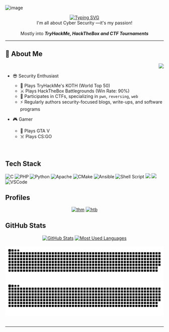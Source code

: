 ![image](https://github.com/Trevohack/Trevohack/assets/136177431/6f2aef38-afa8-4dd5-83f3-a26be139f7e6)


<p align="center">
  <a href="https://git.io/typing-svg"><img src="https://readme-typing-svg.demolab.com?font=Fira+Code&pause=1000&random=false&width=435&lines=Cyber+Security+Enthusiast;Coder;Bug+Hunter;Gamer" alt="Typing SVG" /></a><br> 
  I'm all about Cyber Security —it's my passion!<br><br>
  Mostly into <b><i>TryHackMe, HackTheBox and CTF Tournaments</i></b><br>
</p>

---

## 💫 About Me 

<picture> <img align="right" src="https://media.giphy.com/media/v1.Y2lkPTc5MGI3NjExcXJiZ2d0YTR0dnU4c3N6b3cxZnlzMzc5djR6bXlzNGg4dGswOGc4OCZlcD12MV9pbnRlcm5hbF9naWZfYnlfaWQmY3Q9Zw/RbDKaczqWovIugyJmW/giphy.gif"></picture>

<br>

* 😎 Security Enthusiast
  - 👑 Plays TryHackMe's KOTH (World Top 50)
  - ⚔️ Plays HackTheBox Battlegrounds (Win Rate: 90%)
  - 🏁 Participates in CTFs, specializing in `pwn`, `reversing`, `web`
  - ⚡ Regularly authors security-focused blogs, write-ups, and software programs

* 🎮 Gamer
  - 🥷 Plays GTA V
  - ☠️ Plays CS:GO 

 
 
<br>


## Tech Stack 

![C](https://img.shields.io/badge/c-%2300599C.svg?style=for-the-badge&logo=c&logoColor=white) ![PHP](https://img.shields.io/badge/php-%23777BB4.svg?style=for-the-badge&logo=php&logoColor=white) ![Python](https://img.shields.io/badge/python-3670A0?style=for-the-badge&logo=python&logoColor=ffdd54) ![Apache](https://img.shields.io/badge/apache-%23D42029.svg?style=for-the-badge&logo=apache&logoColor=white) ![CMake](https://img.shields.io/badge/CMake-%23008FBA.svg?style=for-the-badge&logo=cmake&logoColor=white) ![Ansible](https://img.shields.io/badge/ansible-%231A1918.svg?style=for-the-badge&logo=ansible&logoColor=white) ![Shell Script](https://img.shields.io/badge/shell_script-%23121011.svg?style=for-the-badge&logo=gnu-bash&logoColor=white)
![](https://img.shields.io/badge/Kali_Linux-557C94?style=for-the-badge&logo=kali-linux&logoColor=white)
![](https://img.shields.io/badge/tmux-1BB91F?style=for-the-badge&logo=tmux&logoColor=white)
![VSCode](https://img.shields.io/static/v1?style=for-the-badge&message=VSCode&color=007ACC&logo=Visual+Studio+Code&logoColor=FFFFFF&label=)



## Profiles

<div align="center">
 <a href="https://tryhackme.com/p/Trevohack"><img src="https://tryhackme-badges.s3.amazonaws.com/Trevohack.png" alt="thm"></a>
 <a href="https://app.hackthebox.com/profile/1617581"><img src="https://www.hackthebox.com/badge/image/1617581" alt="htb"></a>
</div>

## GitHub Stats

<div align="center">
  <a href="#"><img align="center" width="55%" title="GitHub Stats" alt="GitHub Stats" src="https://github-readme-stats.vercel.app/api?username=Trevohack&show_icons=true&count_private=true&theme=transparent&title_color=999999&text_color=999999&border_color=0ac647&icon_color=0ac647#gh-dark-mode-only"/></a>
  <a href="#"><img align="center" width="43.7%" title="Most Used Languages" alt="Most Used Languages" src="https://github-readme-stats.vercel.app/api/top-langs/?username=Trevohack&langs_count=10&layout=compact&hide=HTML,CSS,SCSS&theme=transparent&title_color=999999&text_color=999999&border_color=0ac647#gh-dark-mode-only"/></a>
</div>

<br>

<div align="center">
  <img alt="Snake animation dark mode" src="https://raw.githubusercontent.com/migueltc13/migueltc13/main/.github/images/github-snake-dark.svg#gh-dark-mode-only"/>
  <img alt="Snake animation light mode" src="https://raw.githubusercontent.com/migueltc13/migueltc13/main/.github/images/github-contribution-grid-snake.svg#gh-light-mode-only"/>
</div>

<br>

---
